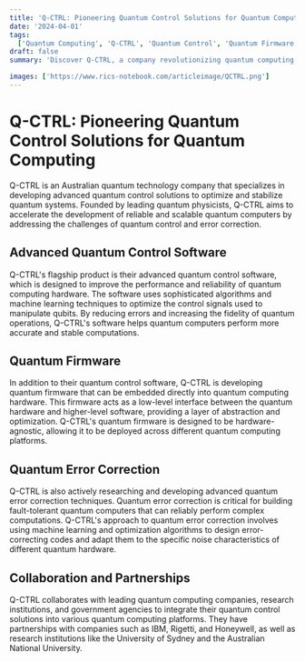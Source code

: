 ```yaml
---
title: 'Q-CTRL: Pioneering Quantum Control Solutions for Quantum Computing'
date: '2024-04-01'
tags:
  ['Quantum Computing', 'Q-CTRL', 'Quantum Control', 'Quantum Firmware', 'Quantum Error Correction']
draft: false
summary: 'Discover Q-CTRL, a company revolutionizing quantum computing through advanced quantum control solutions, quantum firmware, and error correction techniques.'

images: ['https://www.rics-notebook.com/articleimage/QCTRL.png']
---
```


# Q-CTRL: Pioneering Quantum Control Solutions for Quantum Computing

Q-CTRL is an Australian quantum technology company that specializes in developing advanced quantum control solutions to optimize and stabilize quantum systems. Founded by leading quantum physicists, Q-CTRL aims to accelerate the development of reliable and scalable quantum computers by addressing the challenges of quantum control and error correction.

## Advanced Quantum Control Software

Q-CTRL's flagship product is their advanced quantum control software, which is designed to improve the performance and reliability of quantum computing hardware. The software uses sophisticated algorithms and machine learning techniques to optimize the control signals used to manipulate qubits. By reducing errors and increasing the fidelity of quantum operations, Q-CTRL's software helps quantum computers perform more accurate and stable computations.

## Quantum Firmware

In addition to their quantum control software, Q-CTRL is developing quantum firmware that can be embedded directly into quantum computing hardware. This firmware acts as a low-level interface between the quantum hardware and higher-level software, providing a layer of abstraction and optimization. Q-CTRL's quantum firmware is designed to be hardware-agnostic, allowing it to be deployed across different quantum computing platforms.

## Quantum Error Correction

Q-CTRL is also actively researching and developing advanced quantum error correction techniques. Quantum error correction is critical for building fault-tolerant quantum computers that can reliably perform complex computations. Q-CTRL's approach to quantum error correction involves using machine learning and optimization algorithms to design error-correcting codes and adapt them to the specific noise characteristics of different quantum hardware.

## Collaboration and Partnerships

Q-CTRL collaborates with leading quantum computing companies, research institutions, and government agencies to integrate their quantum control solutions into various quantum computing platforms. They have partnerships with companies such as IBM, Rigetti, and Honeywell, as well as research institutions like the University of Sydney and the Australian National University.
